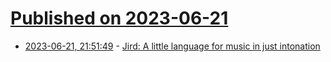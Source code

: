 # [Published on 2023-06-21](index.md)

* [2023-06-21, 21:51:49](https://lobste.rs/s/uheamj/jird_little_language_for_music_just) - [Jird: A little language for music in just intonation](https://jird.readthedocs.io/en/latest/)
